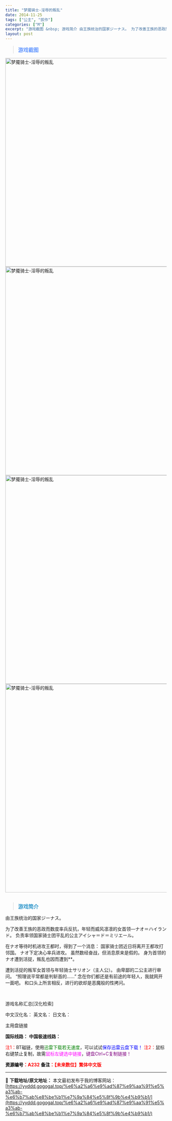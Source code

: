 ```yaml
---
title: "梦魇骑士-淫辱的叛乱"
date: 2014-11-25
tags: ["公主", "拔作"]
categories: ["M"]
excerpt: "游戏截图 &nbsp; 游戏简介 由王族统治的国家ジーナス。 为了改善王族的恶政而数度率兵反抗，年轻而威风凛凛的女首领―ナオ＝ハイランド。 负责率领国家骑士团平乱的公主アイシャ＝ド＝ミリエール。 在ナオ等待时机进攻王都时，得到了一个消息： 国家骑士团近日将离开王都攻打邻国。 ナオ下定决心率兵进攻。 &hellip;"
layout: post
---
```


<div>
<blockquote><b><span style="font-size: 12pt; color: #6699ff;">游戏截图</span></b></blockquote>
<div><img title="点击放大" src="https://yyddd.gogogal.top/wp-content/uploads/2025/04/20250430_6811e9b2cf7c3.webp" alt="梦魇骑士-淫辱的叛乱" width="650" /></div>
<div><img title="点击放大" src="https://yyddd.gogogal.top/wp-content/uploads/2025/04/20250430_6811e9b4a50a2.webp" alt="梦魇骑士-淫辱的叛乱" width="650" /></div>
<div><img title="点击放大" src="https://yyddd.gogogal.top/wp-content/uploads/2025/04/20250430_6811e9b621969.webp" alt="梦魇骑士-淫辱的叛乱" width="650" /></div>
<div><img title="点击放大" src="https://yyddd.gogogal.top/wp-content/uploads/2025/04/20250430_6811e9b80f722.webp" alt="梦魇骑士-淫辱的叛乱" width="650" /></div>
&nbsp;
<blockquote><b><span style="font-size: 12pt; color: #3399cc;">游戏简介</span></b></blockquote>
<div>由王族统治的国家ジーナス。

为了改善王族的恶政而数度率兵反抗，年轻而威风凛凛的女首领―ナオ＝ハイランド。
负责率领国家骑士团平乱的公主アイシャ＝ド＝ミリエール。

在ナオ等待时机进攻王都时，得到了一个消息：
国家骑士团近日将离开王都攻打邻国。
ナオ下定决心率兵进攻。
虽然数经奋战，但消息原来是假的。
身为首领的ナオ遭到活捉，叛乱也因而遭到**。

遭到活捉的叛军女首领与年轻骑士サリオン（主人公）。
由卑鄙的二公主进行审问。
“照理说平常都是判斩首的……”
念在你们都还是有前途的年轻人，我就网开一面吧。
和口头上所言相反，进行的欲却是恶魔般的性拷问。</div>
&nbsp;

游戏名称汇总[汉化检索]

中文汉化名：
英文名：
日文名：
</div>
<div class="panel panel-primary">
<div class="panel-heading">主用盘链接</div>
<div class="panel-body">

<b>国际线路：</b>
<b>中国极速线路：</b>


<span style="color: #ff0000;">注1：</span>BT磁链，使用<span style="color: #008000;">迅雷下载若无速度</span>，可以试试<span style="color: #0000ff;">保存迅雷云盘下载！</span>
<span style="color: #ff0000;">注2：</span>鼠标右键禁止复制，故需<span style="color: #ff00ff;">鼠标左键选中链接</span>，<span style="color: #800080;">键盘Ctrl+C复制链接！</span>

</div>
<div class="panel-footer"><span style="color: #ff0000;"><b><span style="color: #000000;">资源编号</span>：A232</b></span>
<span style="color: #ff0000;"><b><span style="color: #000000;">备注</span>：【未来数位】繁体中文版</b></span></div>
</div>

---
📖 **下载地址/原文地址：** 本文最初发布于我的博客网站：[https://yyddd.gogogal.top/%e6%a2%a6%e9%ad%87%e9%aa%91%e5%a3%ab-%e6%b7%ab%e8%be%b1%e7%9a%84%e5%8f%9b%e4%b9%b1/](https://yyddd.gogogal.top/%e6%a2%a6%e9%ad%87%e9%aa%91%e5%a3%ab-%e6%b7%ab%e8%be%b1%e7%9a%84%e5%8f%9b%e4%b9%b1/)
